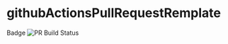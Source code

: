 # githubActionsPullRequestRemplate
Badge ![PR Build Status](https://github.com/Johnjr1/githubActionsPullRequestRemplate/actions/workflows/pull_request_check.yml/badge.svg)